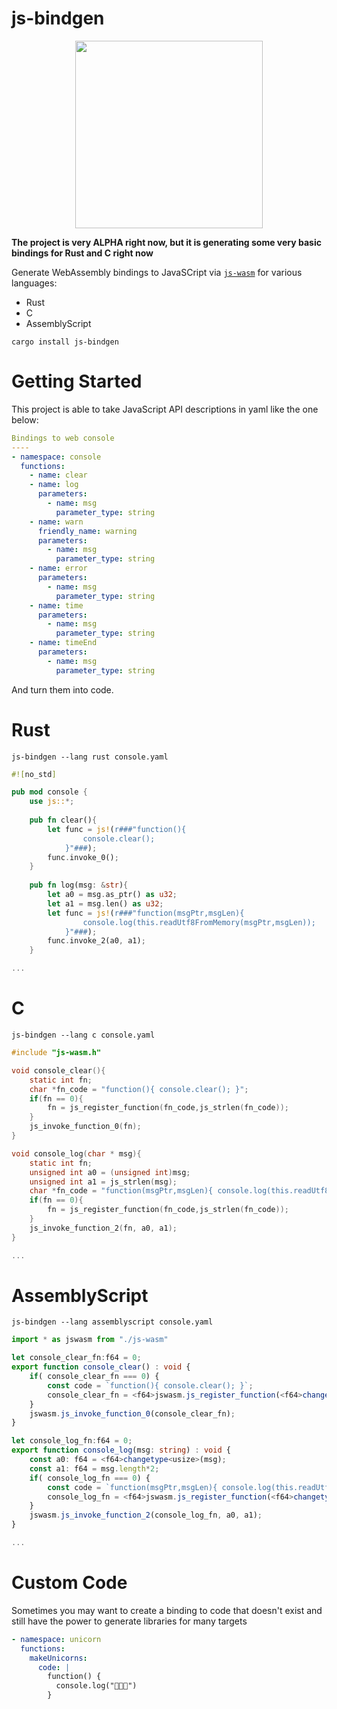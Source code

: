 # js-bindgen

<p align="center">
  <img height="300" src="../../images/undraw_convert_2gjv.png">
</p>

**The project is very ALPHA right now, but it is generating some very basic bindings for Rust and C right now**

Generate WebAssembly bindings to JavaSCript via [`js-wasm`](https://wasm.js.org) for various languages:

* Rust
* C
* AssemblyScript

```
cargo install js-bindgen
```

# Getting Started

This project is able to take JavaScript API descriptions in yaml like the one below:

```yaml
Bindings to web console
----
- namespace: console
  functions:
    - name: clear
    - name: log
      parameters:
        - name: msg
          parameter_type: string
    - name: warn
      friendly_name: warning
      parameters:
        - name: msg
          parameter_type: string
    - name: error
      parameters:
        - name: msg
          parameter_type: string
    - name: time
      parameters:
        - name: msg
          parameter_type: string
    - name: timeEnd
      parameters:
        - name: msg
          parameter_type: string

```

And turn them into code.

# Rust

```
js-bindgen --lang rust console.yaml
```

```rust
#![no_std]

pub mod console {
    use js::*;
    
    pub fn clear(){
        let func = js!(r###"function(){
                console.clear();
            }"###);
        func.invoke_0();
    }
    
    pub fn log(msg: &str){
        let a0 = msg.as_ptr() as u32;
        let a1 = msg.len() as u32;
        let func = js!(r###"function(msgPtr,msgLen){
                console.log(this.readUtf8FromMemory(msgPtr,msgLen));
            }"###);
        func.invoke_2(a0, a1);
    }

...
```

# C

```
js-bindgen --lang c console.yaml
```

```C
#include "js-wasm.h"

void console_clear(){
    static int fn;
    char *fn_code = "function(){ console.clear(); }";
    if(fn == 0){
        fn = js_register_function(fn_code,js_strlen(fn_code));
    }
    js_invoke_function_0(fn);
}

void console_log(char * msg){
    static int fn;
    unsigned int a0 = (unsigned int)msg;
    unsigned int a1 = js_strlen(msg);
    char *fn_code = "function(msgPtr,msgLen){ console.log(this.readUtf8FromMemory(msgPtr,msgLen)); }";
    if(fn == 0){
        fn = js_register_function(fn_code,js_strlen(fn_code));
    }
    js_invoke_function_2(fn, a0, a1);
}

...
```

# AssemblyScript

```
js-bindgen --lang assemblyscript console.yaml
```

```ts
import * as jswasm from "./js-wasm"

let console_clear_fn:f64 = 0;
export function console_clear() : void {
    if( console_clear_fn === 0) {
        const code = `function(){ console.clear(); }`;
        console_clear_fn = <f64>jswasm.js_register_function(<f64>changetype<usize>(code),<f64>code.length*2, 16);
    }
    jswasm.js_invoke_function_0(console_clear_fn);
}

let console_log_fn:f64 = 0;
export function console_log(msg: string) : void {
    const a0: f64 = <f64>changetype<usize>(msg);
    const a1: f64 = msg.length*2;
    if( console_log_fn === 0) {
        const code = `function(msgPtr,msgLen){ console.log(this.readUtf16FromMemory(msgPtr,msgLen)); }`;
        console_log_fn = <f64>jswasm.js_register_function(<f64>changetype<usize>(code),<f64>code.length*2, 16);
    }
    jswasm.js_invoke_function_2(console_log_fn, a0, a1);
}

...
```

# Custom Code

Sometimes you may want to create a binding to code that doesn't exist and still have the power to generate libraries for many targets

```yaml
- namespace: unicorn
  functions:
    makeUnicorns:
      code: |
        function() {
          console.log("🦄🦄🦄")
        }
```
